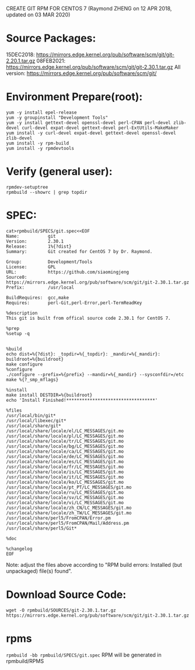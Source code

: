 CREATE GIT RPM FOR CENTOS 7  (Raymond ZHENG on 12 APR 2018, updated on 03 MAR 2020)

# Source Packages:
15DEC2018:   https://mirrors.edge.kernel.org/pub/software/scm/git/git-2.20.1.tar.gz
08FEB2021:   https://mirrors.edge.kernel.org/pub/software/scm/git/git-2.30.1.tar.gz
All version: https://mirrors.edge.kernel.org/pub/software/scm/git/

# Environment Prepare(root):
```
yum -y install epel-release
yum -y groupinstall "Development Tools"
yum -y install gettext-devel openssl-devel perl-CPAN perl-devel zlib-devel curl-devel expat-devel gettext-devel perl-ExtUtils-MakeMaker
yum install -y curl-devel expat-devel gettext-devel openssl-devel zlib-devel
yum install -y rpm-build
yum install -y rpmdevtools
```
# Verify (general user):
```
rpmdev-setuptree
rpmbuild --showrc | grep topdir
```
# SPEC:
```
cat>rpmbuild/SPECS/git.spec<<EOF
Name:           git
Version:        2.30.1
Release:        1%{?dist}
Summary:        Git created for CentOS 7 by Dr. Raymond.

Group:          Development/Tools
License:        GPL
URL:            https://github.com/siaomingjeng
Source0:        https://mirrors.edge.kernel.org/pub/software/scm/git/git-2.30.1.tar.gz
Prefix:         /usr/local

BuildRequires:  gcc,make
Requires:       perl-Git,perl-Error,perl-TermReadKey

%description
This git is built from offical source code 2.30.1 for CentOS 7.

%prep
%setup -q


%build
echo dist=%{?dist}: _topdir=%{_topdir}: _mandir=%{_mandir}: buildroot=%{buildroot}
make configure
%configure
./configure --prefix=%{prefix} --mandir=%{_mandir} --sysconfdir=/etc
make %{?_smp_mflags}

%install
make install DESTDIR=%{buildroot}
echo 'Install Finished!**********************************'

%files
/usr/local/bin/git*
/usr/local/libexec/git*
/usr/local/share/git*
/usr/local/share/locale/el/LC_MESSAGES/git.mo
/usr/local/share/locale/pl/LC_MESSAGES/git.mo
/usr/local/share/locale/tr/LC_MESSAGES/git.mo
/usr/local/share/locale/bg/LC_MESSAGES/git.mo
/usr/local/share/locale/ca/LC_MESSAGES/git.mo
/usr/local/share/locale/de/LC_MESSAGES/git.mo
/usr/local/share/locale/es/LC_MESSAGES/git.mo
/usr/local/share/locale/fr/LC_MESSAGES/git.mo
/usr/local/share/locale/is/LC_MESSAGES/git.mo
/usr/local/share/locale/it/LC_MESSAGES/git.mo
/usr/local/share/locale/ko/LC_MESSAGES/git.mo
/usr/local/share/locale/pt_PT/LC_MESSAGES/git.mo
/usr/local/share/locale/ru/LC_MESSAGES/git.mo
/usr/local/share/locale/sv/LC_MESSAGES/git.mo
/usr/local/share/locale/vi/LC_MESSAGES/git.mo
/usr/local/share/locale/zh_CN/LC_MESSAGES/git.mo
/usr/local/share/locale/zh_TW/LC_MESSAGES/git.mo
/usr/local/share/perl5/FromCPAN/Error.pm
/usr/local/share/perl5/FromCPAN/Mail/Address.pm
/usr/local/share/perl5/Git*

%doc

%changelog
EOF
```
Note: adjust the files above according to "RPM build errors: Installed (but unpackaged) file(s) found".
# Download Source Code:
```wget -O rpmbuild/SOURCES/git-2.30.1.tar.gz https://mirrors.edge.kernel.org/pub/software/scm/git/git-2.30.1.tar.gz```

# rpms
```rpmbuild -bb rpmbuild/SPECS/git.spec```
RPM will be generated in rpmbuild/RPMS
